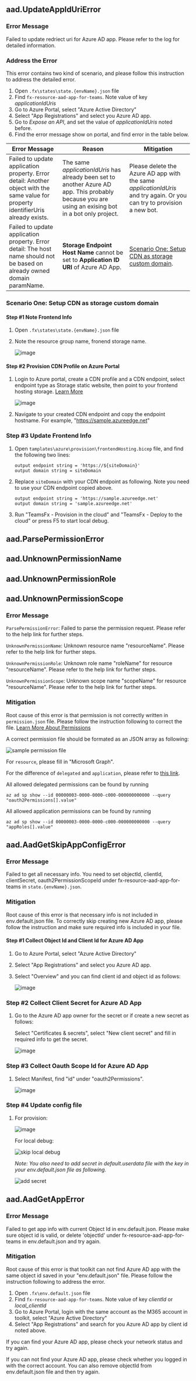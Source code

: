 ## aad.UpdateAppIdUriError

### Error Message

Failed to update redriect uri for Azure AD app. Please refer to the log for detailed information.

### Address the Error

This error contains two kind of scenario, and please follow this instruction to address the detailed error.

1. Open `.fx\states\state.{envName}.json` file
2. Find `fx-resource-aad-app-for-teams`. Note value of key *applicationIdUris*
3. Go to Azure Portal, select "Azure Active Directory"
4. Select "App Registrations" and select you Azure AD app.
5. Go to *Expose an API*, and set the value of *applicationIdUris* noted before.
6. Find the error message show on portal, and find error in the table below.

Error Message | Reason | Mitigation
------|------|------
Failed to update application property. Error detail: Another object with the same value for property identifierUris already exists. | The same *applicationIdUris* has already been set to another Azure AD app. This probably because you are using an exising bot in a bot only project. | Please delete the Azure AD app with the same *applicationIdUris* and try again. Or you can try to provision a new bot.
Failed to update application property. Error detail: The host name should not be based on already owned domain paramName. | **Storage Endpoint Host Name** cannot be set to **Application ID URI** of Azure AD App. | [Scenario One: Setup CDN as storage custom domain](#scenario-one-setup-cdn-as-storage-custom-domain).


### Scenario One: Setup CDN as storage custom domain
#### Step #1 Note Frontend Info
1. Open `.fx\states\state.{envName}.json` file
2. Note the resource group name, fronend storage name.

    ![image](../images/fx-core/aad/appIdUri-config.png)

#### Step #2 Provision CDN Profile on Azure Portal
1. Login to Azure portal, create a CDN profile and a CDN endpoint, select endpoint type as Storage static website, then point to your frontend hosting storage. [Learn More](https://docs.microsoft.com/en-us/azure/cdn/cdn-create-new-endpoint)

    ![image](../images/fx-core/aad/appIdUri-cdn-portal.png)

1. Navigate to your created CDN endpoint and copy the endpoint hostname. For example, "https://sample.azureedge.net"

### Step #3 Update Frontend Info
1. Open `tamplates\azure\provision\frontendHosting.bicep` file, and find the following two lines:
    ```
    output endpoint string = 'https://${siteDomain}'
    output domain string = siteDomain
    ```

1. Replace `siteDomain` with your CDN endpoint as following. Note you need to use your CDN endpoint copied above.
   ```
   output endpoint string = 'https://sample.azureedge.net'
   output domain string = 'sample.azureedge.net'
   ```

1. Run "TeamsFx - Provision in the cloud" and "TeamsFx - Deploy to the cloud" or press F5 to start local debug.


## aad.ParsePermissionError
## aad.UnknownPermissionName
## aad.UnknownPermissionRole
## aad.UnknownPermissionScope

### Error Message

`ParsePermissionError`: Failed to parse the permission request. Please refer to the help link for further steps.

`UnknownPermissionName`: Unknown resource name "resourceName". Please refer to the help link for further steps.

`UnknownPermissionRole`: Unknown role name "roleName" for resource "resourceName". Please refer to the help link for further steps.

`UnknownPermissionScope`: Unknown scope name "scopeName" for resource "resourceName". Please refer to the help link for further steps.

### Mitigation

Root cause of this error is that permission is not correctly written in `permission.json` file. Please follow the instruction following to correct the file. [Learn More About Permissions](https://docs.microsoft.com/en-us/azure/active-directory/develop/v2-permissions-and-consent)

A correct permission file should be formated as an JSON array as following:

![sample permission file](images/../../images/fx-core/aad/permission-sample.png)

For `resource`, please fill in "Microsoft Graph".

For the difference of `delegated` and `application`, please refer to [this link](https://docs.microsoft.com/en-us/azure/active-directory/develop/v2-permissions-and-consent#permission-types).

All allowed delegated permissions can be found by running 
```
az ad sp show --id 00000003-0000-0000-c000-000000000000 --query "oauth2Permissions[].value"
```

All allowed application permissions can be found by running 
```
az ad sp show --id 00000003-0000-0000-c000-000000000000 --query "appRoles[].value"
```


## aad.AadGetSkipAppConfigError

### Error Message

Failed to get all necessary info. You need to set objectId, clientId, clientSecret, oauth2PermissionScopeId under fx-resource-aad-app-for-teams in `state.{envName}.json`.

### Mitigation

Root cause of this error is that necessary info is not included in env.default.json file. To correctly skip creating new Azure AD app, please follow the instruction and make sure required info is included in your file.

#### Step #1 Collect Object Id and Client Id for Azure AD App
1. Go to Azure Portal, select "Azure Active Directory"
1. Select "App Registrations" and select you Azure AD app.
1. Select "Overview" and you can find client id and object id as follows:

    ![image](../images/fx-core/aad/skip-client-and-object-id.png)

### Step #2 Collect Client Secret for Azure AD App
1. Go to the Azure AD app owner for the secret or if create a new secret as follows:
   
   Select "Certificates & secrets", select "New client secret" and fill in required info to get the secret.

    ![image](../images/fx-core/aad/skip-client-secret.png)

### Step #3 Collect Oauth Scope Id for Azure AD App
1. Select Manifest, find "id" under "oauth2Permissions".

    ![image](../images/fx-core/aad/skip-oauth.png)

### Step #4 Update config file
    
1. For provision:

    ![image](../images/fx-core/aad/skip-provision.png)

    For local debug:

    ![skip local debug](../images/fx-core/aad/skip-local.png)

    *Note: You also need to add secret in default.userdata file with the key in your env.default.json file as following.*

    ![add secret](../images/fx-core/aad/skip-secret.png)


## aad.AadGetAppError

### Error Message

Failed to get app info with current Object Id in env.default.json. Please make sure object id is valid, or delete 'objectId' under fx-resource-aad-app-for-teams in env.default.json and try again.

### Mitigation

Root cause of this error is that toolkit can not find Azure AD app with the same object id saved in your "env.default.json" file. Please follow the instruction following to address the error.

1. Open `.fx\env.default.json` file
2. Find `fx-resource-aad-app-for-teams`. Note value of key *clientId* or *local_clientId*
3. Go to Azure Portal, login with the same account as the M365 account in toolkit, select "Azure Active Directory"
4. Select "App Registrations" and search for you Azure AD app by client id noted above.

If you can find your Azure AD app, please check your network status and try again.

If you can not find your Azure AD app, please check whether you logged in with the correct account. You can also remove objectId from env.default.json file and then try again.